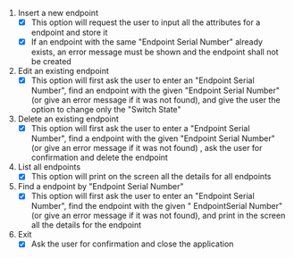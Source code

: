 1. Insert a new endpoint
   - [x] This option will request the user to input all the attributes for a endpoint and store it
   - [x] If an endpoint with the same "Endpoint Serial Number" already exists, an error message must be shown and the endpoint shall not be created
2. Edit an existing endpoint
   - [x] This option will first ask the user to enter an "Endpoint Serial Number", find an endpoint with the given "Endpoint Serial Number" (or give an error message if it was not found), and give the user the option to change only the "Switch State"
3. Delete an existing endpoint
   - [x] This option will first ask the user to enter a "Endpoint Serial Number", find a endpoint with the given "Endpoint
   Serial Number" (or give an error message if it was not found) , ask the user for confirmation and delete the endpoint
4. List all endpoints
   - [x] This option will print on the screen all the details for all endpoints
5. Find a endpoint by "Endpoint Serial Number"
   - [x] This option will first ask the user to enter an "Endpoint Serial Number", find the endpoint with the given "
   EndpointSerial Number" (or give an error message if it was not found), and print in the screen all the details for
   the endpoint
6. Exit
   - [x] Ask the user for confirmation and close the application
